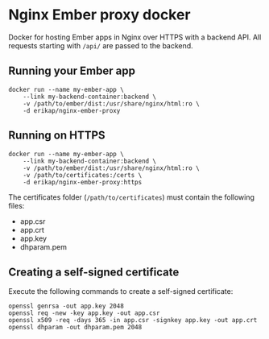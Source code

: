 # Nginx Ember proxy docker
Docker for hosting Ember apps in Nginx over HTTPS with a backend API. All requests starting with `/api/` are passed to the backend.

## Running your Ember app
    docker run --name my-ember-app \
        --link my-backend-container:backend \
        -v /path/to/ember/dist:/usr/share/nginx/html:ro \
        -d erikap/nginx-ember-proxy

## Running on HTTPS
    docker run --name my-ember-app \
        --link my-backend-container:backend \
        -v /path/to/ember/dist:/usr/share/nginx/html:ro \
        -v /path/to/certificates:/certs \
        -d erikap/nginx-ember-proxy:https

The certificates folder (`/path/to/certificates`) must contain the following files:
- app.csr
- app.crt
- app.key
- dhparam.pem

## Creating a self-signed certificate
Execute the following commands to create a self-signed certificate:

    openssl genrsa -out app.key 2048
    openssl req -new -key app.key -out app.csr
    openssl x509 -req -days 365 -in app.csr -signkey app.key -out app.crt
    openssl dhparam -out dhparam.pem 2048

